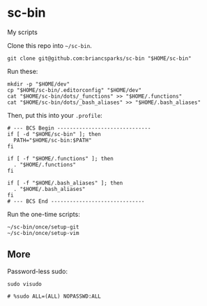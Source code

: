 # sc-bin

My scripts

Clone this repo into `~/sc-bin`.

```shell
git clone git@github.com:briancsparks/sc-bin "$HOME/sc-bin"
```

Run these:

```shell
mkdir -p "$HOME/dev"
cp "$HOME/sc-bin/.editorconfig" "$HOME/dev"
cat "$HOME/sc-bin/dots/_functions" >> "$HOME/.functions"
cat "$HOME/sc-bin/dots/_bash_aliases" >> "$HOME/.bash_aliases"
```

Then, put this into your `.profile`:

```shell
# --- BCS Begin ------------------------------
if [ -d "$HOME/sc-bin" ]; then
  PATH="$HOME/sc-bin:$PATH"
fi

if [ -f "$HOME/.functions" ]; then
  . "$HOME/.functions"
fi

if [ -f "$HOME/.bash_aliases" ]; then
  . "$HOME/.bash_aliases"
fi
# --- BCS End ------------------------------
```

Run the one-time scripts:

```shell
~/sc-bin/once/setup-git
~/sc-bin/once/setup-vim
```

## More

Password-less sudo:

```shell
sudo visudo

# %sudo ALL=(ALL) NOPASSWD:ALL
```

